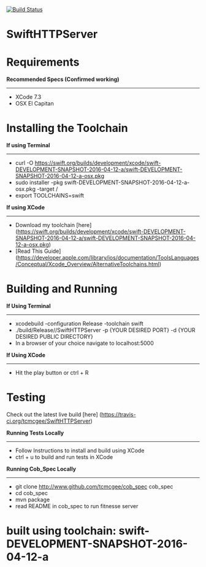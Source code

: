 [![Build Status](https://travis-ci.org/tcmcgee/SwiftHTTPServer.svg?branch=master)](https://travis-ci.org/tcmcgee/SwiftHTTPServer)
# SwiftHTTPServer

# Requirements

**Recommended Specs (Confirmed working)**

__________________________________________

- XCode 7.3
- OSX El Capitan


# Installing the Toolchain

**If using Terminal**
__________________________

- curl -O https://swift.org/builds/development/xcode/swift-DEVELOPMENT-SNAPSHOT-2016-04-12-a/swift-DEVELOPMENT-SNAPSHOT-2016-04-12-a-osx.pkg
- sudo installer -pkg swift-DEVELOPMENT-SNAPSHOT-2016-04-12-a-osx.pkg -target /
- export TOOLCHAINS=swift

**If using XCode**
_____________________________
- Download my toolchain [here] (https://swift.org/builds/development/xcode/swift-DEVELOPMENT-SNAPSHOT-2016-04-12-a/swift-DEVELOPMENT-SNAPSHOT-2016-04-12-a-osx.pkg)
- [Read This Guide] (https://developer.apple.com/library/ios/documentation/ToolsLanguages/Conceptual/Xcode_Overview/AlternativeToolchains.html)

# Building and Running 

**If Using Terminal**
________________________________

- xcodebuild -configuration Release -toolchain swift
- ./build/Release//SwiftHTTPServer -p {YOUR DESIRED PORT} -d {YOUR DESIRED PUBLIC DIRECTORY}
- In a browser of your choice navigate to localhost:5000

**If Using XCode**
_________________________________

- Hit the play button or ctrl + R


# Testing 

Check out the latest live build [here] (https://travis-ci.org/tcmcgee/SwiftHTTPServer)

**Running Tests Locally**
______________________________

- Follow Instructions to install and build using XCode
- ctrl + u to build and run tests in XCode

**Running Cob_Spec Locally**
___________________________

- git clone http://www.github.com/tcmcgee/cob_spec cob_spec
- cd cob_spec
- mvn package
- read README in cob_spec to run fitnesse server

# built using toolchain: swift-DEVELOPMENT-SNAPSHOT-2016-04-12-a 
